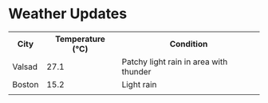 # Weather Updates

<!-- WEATHER-UPDATE-START -->
<table><tr><th>City</th><th>Temperature (°C)</th><th>Condition</th></tr><tr><td>Valsad</td><td>27.1</td><td>Patchy light rain in area with thunder</td></tr><tr><td>Boston</td><td>15.2</td><td>Light rain</td></tr><tr><td></td><td></td><td></td></tr></table>
<!-- WEATHER-UPDATE-END -->
